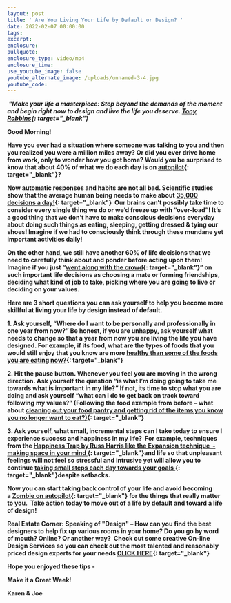 ```yaml
---
layout: post
title: ' Are You Living Your Life by Default or Design? '
date: 2022-02-07 00:00:00
tags:
excerpt:
enclosure:
pullquote:
enclosure_type: video/mp4
enclosure_time:
use_youtube_image: false
youtube_alternate_image: /uploads/unnamed-3-4.jpg
youtube_code:
---
```

***&nbsp;"Make your life a masterpiece: Step beyond the demands of the moment and begin right now to design and live the life you deserve.&nbsp;[Tony Robbins](https://t.e2ma.net/click/rqpkpd/zwff20l/3v1e5e){: target="_blank"}***

**Good Morning\! &nbsp;**

**Have you ever had a situation where someone was talking to you and then you realized you were a million miles away? Or did you ever drive home from work, only to wonder how you got home? Would you be surprised to know that about 40% of what we do each day is on&nbsp;[autopilot](https://t.e2ma.net/click/rqpkpd/zwff20l/f93e5e){: target="_blank"}?**

**Now automatic responses and habits are not all bad. Scientific studies show that the average human being needs to make about&nbsp;[35,000 decisions a day\!](https://t.e2ma.net/click/rqpkpd/zwff20l/v14e5e){: target="_blank"}&nbsp; Our brains can’t possibly take time to consider every single thing we do or we’d freeze up with “over-load”\! It’s a good thing that we don’t have to make conscious decisions everyday about doing such things as eating, sleeping, getting dressed & tying our shoes\! Imagine if we had to consciously think through these mundane yet important activities daily\!**

**On the other hand, we still have another 60% of life decisions that we need to carefully think about and ponder before acting upon them\! Imagine if you just “[went along with the crowd](https://t.e2ma.net/click/rqpkpd/zwff20l/bu5e5e){: target="_blank"}” on such important life decisions as choosing a mate or forming friendships, deciding what kind of job to take, picking where you are going to live or deciding on your values.&nbsp;**

**Here are 3 short questions you can ask yourself to help you become more skillful at living your life by design instead of default.**

**1\. Ask yourself, “Where do I want to be personally and professionally in one year from now?” Be honest, if you are unhappy, ask yourself what needs to change so that a year from now you are living the life you have designed. For example, if its food, what are the types of foods that you would still enjoy that you know are more&nbsp;[healthy than some of the foods you are eating now?](https://t.e2ma.net/click/rqpkpd/zwff20l/rm6e5e){: target="_blank"}**

**2\. Hit the pause button. Whenever you feel you are moving in the wrong direction. Ask yourself the question “is what I’m doing going to take me towards what is important in my life?” If not, its time to stop what you are doing and ask yourself “what can I do to get back on track toward following my values?” (Following the food example from before – what about&nbsp;[cleaning out your food pantry and getting rid of the items you know you no longer want to eat?)](https://t.e2ma.net/click/rqpkpd/zwff20l/7e7e5e){: target="_blank"}**

**3\. Ask yourself, what small, incremental steps can I take today to ensure I experience success and happiness in my life?&nbsp; For example, techniques from the&nbsp;[Happiness Trap by Russ Harris like the Expansion technique&nbsp; - making space in your mind&nbsp;](https://t.e2ma.net/click/rqpkpd/zwff20l/n77e5e){: target="_blank"}and life so that unpleasant feelings will not feel so stressful and intrusive yet will allow you to continue&nbsp;[taking small steps each day towards your goals&nbsp;](https://t.e2ma.net/click/rqpkpd/zwff20l/3z8e5e){: target="_blank"}despite setbacks.**

**Now you can start taking back control of your life and avoid becoming a&nbsp;[Zombie on autopilot](https://t.e2ma.net/click/rqpkpd/zwff20l/js9e5e){: target="_blank"}&nbsp;for the things that really matter to you.&nbsp; Take action today to move out of a life by default and toward a life of design\!**

**Real Estate Corner: Speaking of "Design" – How can you find the best designers to help fix up various rooms in your home? Do you go by word of mouth? Online? Or another way?&nbsp; Check out some creative On-line Design Services so you can check out the most talented and reasonably priced design experts for your needs&nbsp;[CLICK HERE](https://t.e2ma.net/click/rqpkpd/zwff20l/zkaf5e){: target="_blank"}**

**Hope you enjoyed these tips -**

**Make it a Great Week\!**

**Karen & Joe**
